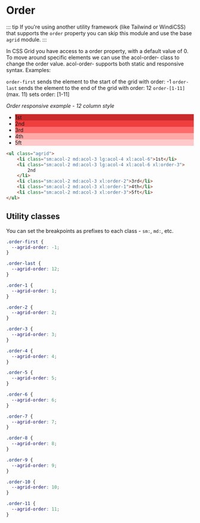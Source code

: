 # Order

::: tip
If you're using another utility framework (like Tailwind or WindiCSS) that supports the `order` property you can skip this module and use the base `agrid` module.
:::

In CSS Grid you have access to a order property, with a default value of 0. To move around specific elements we can use the acol-order- class to change the order value. acol-order- supports both static and responsive syntax. Examples:

`order-first` sends the element to the start of the grid with order: -1
`order-last` sends the element to the end of the grid with order: 12
`order-[1-11]` (max. 11) sets order: [1-11]

_Order responsive example - 12 column style_

<ul class="order agrid">
    <li class="sm:acol-2 md:acol-3 lg:acol-4 xl:acol-6">1st</li>
    <li class="sm:acol-2 md:acol-3 lg:acol-4 xl:acol-6 xl:order-3">
        2nd
    </li>
    <li class="sm:acol-2 md:acol-3 xl:order-2">3rd</li>
    <li class="sm:acol-2 md:acol-3 xl:order-1">4th</li>
    <li class="sm:acol-2 md:acol-3 xl:order-3">5ft</li>
</ul>

```html
<ul class="agrid">
    <li class="sm:acol-2 md:acol-3 lg:acol-4 xl:acol-6">1st</li>
    <li class="sm:acol-2 md:acol-3 lg:acol-4 xl:acol-6 xl:order-3">
        2nd
    </li>
    <li class="sm:acol-2 md:acol-3 xl:order-2">3rd</li>
    <li class="sm:acol-2 md:acol-3 xl:order-1">4th</li>
    <li class="sm:acol-2 md:acol-3 xl:order-3">5ft</li>
</ul>
```

## Utility classes
You can set the breakpoints as prefixes to each class - `sm:`, `md:`, etc.

```css
.order-first {
  --agrid-order: -1;
}

.order-last {
  --agrid-order: 12;
}

.order-1 {
  --agrid-order: 1;
}

.order-2 {
  --agrid-order: 2;
}

.order-3 {
  --agrid-order: 3;
}

.order-4 {
  --agrid-order: 4;
}

.order-5 {
  --agrid-order: 5;
}

.order-6 {
  --agrid-order: 6;
}

.order-7 {
  --agrid-order: 7;
}

.order-8 {
  --agrid-order: 8;
}

.order-9 {
  --agrid-order: 9;
}

.order-10 {
  --agrid-order: 10;
}

.order-11 {
  --agrid-order: 11;
}
```

<style scoped>
/* ------------------ */
/* Order */
.order{
    --red-1: #ffe3e3;
    --red-2: #ffc9c9;
    --red-3: #ffa8a8;
    --red-4: #ff8787;
    --red-5: #ff6b6b;
    --red-6: #fa5252;
    --red-7: #f03e3e;
    --red-8: #e03131;
    --red-9: #c92a2a; 
}
.order.agrid li:nth-child(1) {
  background-color: var(--red-9);
}
.order.agrid li:nth-child(2) {
  background-color: var(--red-7);
}
.order.agrid li:nth-child(3) {
  background-color: var(--red-5);
}
.order.agrid li:nth-child(4) {
  background-color: var(--red-3);
}
.order.agrid li:nth-child(5) {
  background-color: var(--red-2);
}
</style>